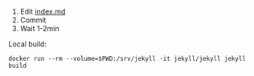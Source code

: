 
1. Edit [index.md](https://github.com/gt-bioss/hybrid22/edit/main/index.md)
2. Commit
3. Wait 1-2min

Local build:
```
docker run --rm --volume=$PWD:/srv/jekyll -it jekyll/jekyll jekyll build
```

